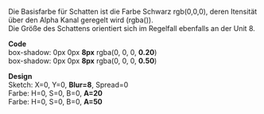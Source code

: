 Die Basisfarbe für Schatten ist die Farbe Schwarz rgb(0,0,0), deren Itensität über den Alpha Kanal geregelt wird (rgba()).  
Die Größe des Schattens orientiert sich im Regelfall ebenfalls an der Unit 8.  

__Code__  
box-shadow: 0px 0px __8px__ rgba(0, 0, 0, __0.20__)   
box-shadow: 0px 0px __8px__ rgba(0, 0, 0, __0.50__)

__Design__  
Sketch: X=0, Y=0, __Blur=8__, Spread=0  
Farbe: H=0, S=0, B=0, __A=20__  
Farbe: H=0, S=0, B=0, __A=50__  
